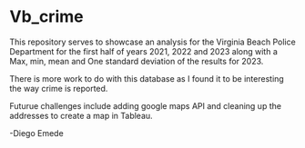 # Vb_crime

This repository serves to showcase an analysis for the Virginia Beach Police Department for the first half of years 2021, 2022 and 2023 along with a Max, min, mean and One standard deviation of the results for 2023.

There is more work to do with this database as I found it to be interesting the way crime is reported.

Futurue challenges include adding google maps API and cleaning up the addresses to create a map in Tableau.

-Diego Emede
